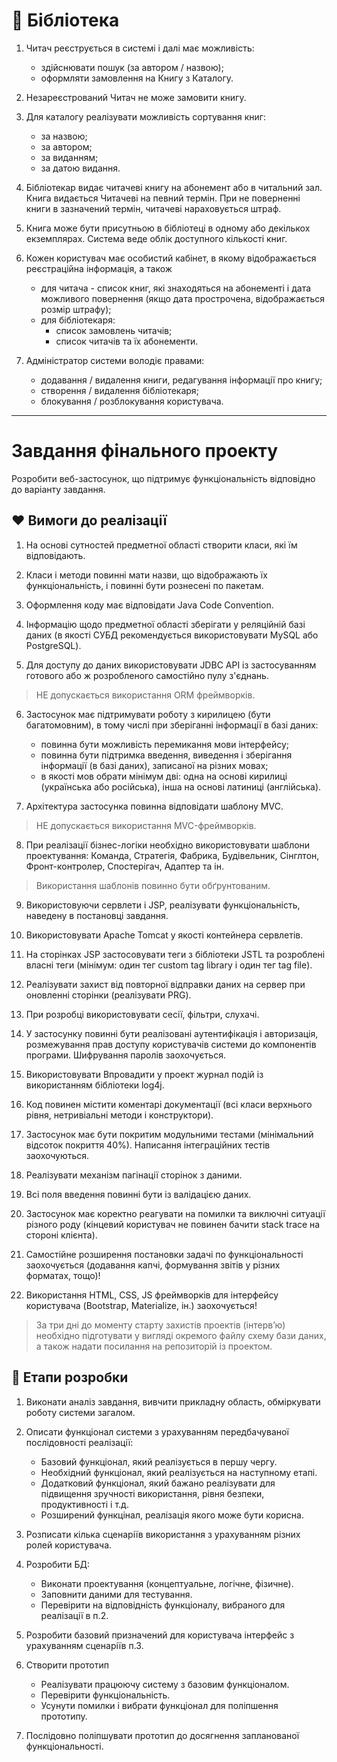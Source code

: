 # :musical_note: Бібліотека

1. Читач реєструється в системі і далі має можливість:
   - здійснювати пошук (за автором / назвою);
   - оформляти замовлення на Книгу з Каталогу.

2. Незареєстрований Читач не може замовити книгу.

3. Для каталогу реалізувати можливість сортування книг:
   - за назвою;
   - за автором;
   - за виданням;
   - за датою видання.

4. Бібліотекар видає читачеві книгу на абонемент або в читальний зал. Книга видається Читачеві на певний термін. При не поверненні книги в зазначений термін, читачеві нараховується штраф.

5. Книга може бути присутньою в бібліотеці в одному або декількох екземплярах. Система веде облік доступного кількості книг.

6. Кожен користувач має особистий кабінет, в якому відображається реєстраційна інформація, а також
   - для читача - список книг, які знаходяться на абонементі і дата можливого повернення (якщо дата прострочена, відображається розмір штрафу);
   - для бібліотекаря:
      - список замовлень читачів;
      - список читачів та їх абонементи.

7. Адміністратор системи володіє правами:
   - додавання / видалення книги, редагування інформації про книгу;
   - створення / видалення бібліотекаря;
   - блокування / розблокування користувача.

---

# Завдання фінального проекту 
 
Розробити веб-застосунок, що підтримує функціональність відповідно до варіанту завдання.

## :heart: Вимоги до реалізації

1. На основі сутностей предметної області створити класи, які їм відповідають.

2. Класи і методи повинні мати назви, що відображають їх функціональність, і повинні бути рознесені по пакетам.

3. Оформлення коду має відповідати Java Code Convention.

4. Інформацію щодо предметної області зберігати у реляційній базі даних (в якості СУБД рекомендується використовувати MySQL або PostgreSQL).

5. Для доступу до даних використовувати JDBC API із застосуванням готового або ж розробленого самостійно пулу з'єднань.

> НЕ допускається використання ORM фреймворків.

6. Застосунок має підтримувати роботу з кирилицею (бути багатомовним), в тому числі при зберіганні інформації в базі даних:
   - повинна бути можливість перемикання мови інтерфейсу;
   - повинна бути підтримка введення, виведення і зберігання інформації (в базі даних), записаної на різних мовах;
   - в якості мов обрати мінімум дві: одна на основі кирилиці (українська або російська), інша на основі латиниці (англійська).

7. Архітектура застосунка повинна відповідати шаблону MVC.

> НЕ допускається використання MVC-фреймворків.

8. При реалізації бізнес-логіки необхідно використовувати шаблони проектування: Команда, Стратегія, Фабрика, Будівельник, Сінглтон, Фронт-контролер, Спостерігач, Адаптер та ін.

> Використання шаблонів повинно бути обґрунтованим.

9. Використовуючи сервлети і JSP, реалізувати функціональність, наведену в постановці завдання.

10. Використовувати Apache Tomcat у якості контейнера сервлетів.

11. На сторінках JSP застосовувати теги з бібліотеки JSTL та розроблені власні теги (мінімум: один тег custom tag library і один тег tag file).

12. Реалізувати захист від повторної відправки даних на сервер при оновленні сторінки (реалізувати PRG).

13. При розробці використовувати сесії, фільтри, слухачі.

14. У застосунку повинні бути реалізовані аутентифікація і авторизація, розмежування прав доступу користувачів системи до компонентів програми. Шифрування паролів заохочується.

15. Використовувати Впровадити у проект журнал подій із використанням бібліотеки log4j.

16. Код повинен містити коментарі документації (всі класи верхнього рівня, нетривіальні методи і конструктори).

17. Застосунок має бути покритим модульними тестами (мінімальний відсоток покриття 40%). Написання інтеграційних тестів заохочуються.

18. Реалізувати механізм пагінації сторінок з даними.

19. Всі поля введення повинні бути із валідацією даних.

20. Застосунок має коректно реагувати на помилки та виключні ситуації різного роду (кінцевий користувач не повинен бачити stack trace на стороні клієнта).

21. Самостійне розширення постановки задачі по функціональності заохочується (додавання капчі, формування звітів у різних форматах, тощо)!

22. Використання HTML, CSS, JS фреймворків для інтерфейсу користувача (Bootstrap, Materialize, ін.) заохочується!
 
> За три дні до моменту старту захистів проектів (інтерв’ю) необхідно підготувати у вигляді окремого файлу схему бази даних, а також надати посилання на репозиторій із проектом.

## :green_heart: Етапи розробки

1. Виконати аналіз завдання, вивчити прикладну область, обміркувати роботу системи загалом.

2. Описати функціонал системи з урахуванням передбачуваної послідовності реалізації:
   - Базовий функціонал, який реалізується в першу чергу.
   - Необхідний функціонал, який реалізується на наступному етапі.
   - Додатковий функціонал, який бажано реалізувати для підвищення зручності використання, рівня безпеки, продуктивності і т.д.
   - Розширений функцінал, реалізація якого може бути корисна.

3. Розписати кілька сценаріїв використання з урахуванням різних ролей користувача.

4. Розробити БД:
   - Виконати проектування (концептуальне, логічне, фізичне).
   - Заповнити даними для тестування.
   - Перевірити на відповідність функціоналу, вибраного для реалізації в п.2.

5. Розробити базовий призначений для користувача інтерфейс з урахуванням сценаріїв п.3.

6. Створити прототип
   - Реалізувати працюючу систему з базовим функціоналом.
   - Перевірити функціональність.
   - Усунути помилки і вибрати функціонал для поліпшення прототипу.

7. Послідовно поліпшувати прототип до досягнення запланованої функціональності.

